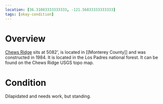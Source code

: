 ```yaml
---
location: [36.31083333333333, -121.56833333333333]
tags: [okay-condition]
---
```


# Overview

[Chews Ridge](http://www.peakbagging.com/CALookoutPhotos/ChewsRidge.html) sits at 5082', is located in [[Monterey County]] and was constructed in 1984. It is located in the Los Padres national forest. It can be found on the Chews Ridge USGS topo map.

# Condition

Dilapidated and needs work, but standing.